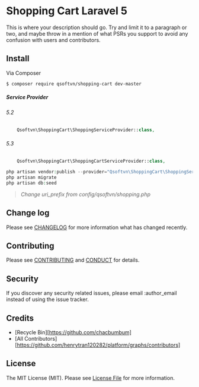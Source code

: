 # Shopping Cart Laravel 5


This is where your description should go. Try and limit it to a paragraph or two, and maybe throw in a mention of what
PSRs you support to avoid any confusion with users and contributors.

## Install

Via Composer

``` bash
$ composer require qsoftvn/shopping-cart dev-master
```

##### Service Provider

###### 5.2
```php
	Qsoftvn\ShoppingCart\ShoppingServiceProvider::class,
```

###### 5.3
```php
	Qsoftvn\ShoppingCart\ShoppingCartServiceProvider::class,
```

```php
php artisan vendor:publish --provider="Qsoftvn\ShoppingCart\ShoppingServiceProvider"
php artisan migrate
php artisan db:seed
```

> *Change uri_prefix from config/qsoftvn/shopping.php*

## Change log

Please see [CHANGELOG](CHANGELOG.md) for more information what has changed recently.

## Contributing

Please see [CONTRIBUTING](CONTRIBUTING.md) and [CONDUCT](CONDUCT.md) for details.

## Security

If you discover any security related issues, please email :author_email instead of using the issue tracker.

## Credits

- [Recycle Bin][https://github.com/chacbumbum]
- [All Contributors][https://github.com/henrytran120282/platform/graphs/contributors]

## License

The MIT License (MIT). Please see [License File](LICENSE.md) for more information.
